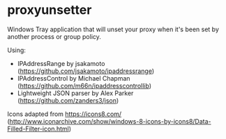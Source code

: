 # proxyunsetter
Windows Tray application that will unset your proxy when it's been set by another process or group policy.

Using:
- IPAddressRange by jsakamoto (https://github.com/jsakamoto/ipaddressrange) 
- IPAddressControl by Michael Chapman (https://github.com/m66n/ipaddresscontrollib)
- Lightweight JSON parser by Alex Parker (https://github.com/zanders3/json)

Icons adapted from https://icons8.com/
(http://www.iconarchive.com/show/windows-8-icons-by-icons8/Data-Filled-Filter-icon.html)

